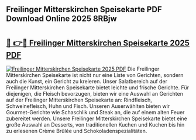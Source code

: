 ## Freilinger Mitterskirchen Speisekarte PDF Download Online 2025 8RBjw

# <h2><a href="http://gc84yug.nevu.top/?p=Freilinger+Mitterskirchen+Speisekarte">🔗 👉🔴 Freilinger Mitterskirchen Speisekarte 2025 PDF</a></h2>

[![Freilinger Mitterskirchen Speisekarte 2025 PDF](https://i.imgur.com/dBaPXMq.png)](http://gc84yug.nevu.top/?p=Freilinger+Mitterskirchen+Speisekarte)
Die Freilinger Mitterskirchen Speisekarte ist nicht nur eine Liste von Gerichten, sondern auch die Kunst, ein Gericht zu kreieren. Unser Salatbereich auf der Freilinger Mitterskirchen Speisekarte bietet leichte und frische Gerichte. Für diejenigen, die Fleisch bevorzugen, bieten wir eine Auswahl an Gerichten auf der Freilinger Mitterskirchen Speisekarte an: Rindfleisch, Schweinefleisch, Huhn und Fisch. Unseren Auserwählten bieten wir Gourmet-Gerichte wie Schaschlik und Steak an, die auf einem alten Feuer zubereitet werden. Unsere Freilinger Mitterskirchen Speisekarte bietet eine große Auswahl an Desserts, von traditionellen Kuchen und Kuchen bis hin zu erlesenen Crème Brûlée und Schokoladenspezialitäten.
